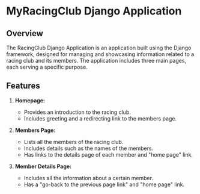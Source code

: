 # MyRacingClub Django Application

## Overview

The RacingClub Django Application is an application built using the Django framework, designed for managing and showcasing information related to a racing club and its members. The application includes three main pages, each serving a specific purpose.

## Features

1. **Homepage:**
   - Provides an introduction to the racing club.
   - Includes greeting and a redirecting link to the members page.

2. **Members Page:**
   - Lists all the members of the racing club.
   - Includes details such as the names of the members.
   - Has links to the details page of each member and "home page" link. 

3. **Member Details Page:**
   - Includes all the information about a certain member.
   - Has a "go-back to the previous page link" and "home page" link.

